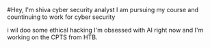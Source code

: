 #Hey, I'm shiva
cyber security analyst
I am pursuing my course and countinuing to work for cyber security

i wil doo some ethical hacking
I'm obsessed with AI right now and I'm working on the CPTS from HTB.
